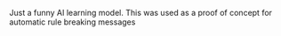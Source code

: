 Just a funny AI learning model. This was used as a proof of concept for automatic rule breaking messages
